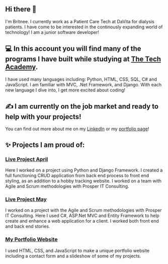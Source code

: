 ## Hi there 👋 
I'm Britnee. I currently work as a Patient Care Tech at DaVita for dialysis patients. I have come to be interested in the continously expanding world of technology! I am a junior software developer!

## 💻 In this account you will find many of the programs I have built while studying at <a href="https://www.learncodinganywhere.com/" target="_blank">The Tech Academy</a>. 
I have used many languages including: Python, HTML, CSS, SQL, C# and JavaScript. I am familiar with MVC, .Net Framework, and Django. With each new language I dive into, I get more excited about coding!  

## ✍️ I am currently on the job market and ready to help with your projects!

You can find out more about me on my <a href="https://www.linkedin.com/in/britnee-murrin-555859133/" target="new">LinkedIn</a> or my <a href="http://britneemurrinportfolio.com/" target="new">portfolio page</a>!

## &#10024; Projects I am proud of: 

### <a href="https://github.com/MurrinB/Live-Projects/blob/main/README.md"> Live Project April </a>
Here I worked on a project using Python and Django Framework. I created a full functioning CRUD application from back end process to front end styling, as an addition to a hobby tracking website. I worked on a team with Agile and Scrum methodologies with Prosper IT Consulting.

### <a href="https://github.com/MurrinB/Live-Projects/blob/main/README.md"> Live Project May </a> 
I worked on a project with the Agile and Scrum methodologies with Prosper IT Consulting. Here I used C#, ASP.Net MVC and Entity Framework to help create and enhance a web application for a client. I worked both front end and back end stories.

### <a href=""> My Portfolio Website </a>
I used HTML, CSS, and JavaScript to make a unique portfolio website including a contact form and a slideshow of some of my projects.
